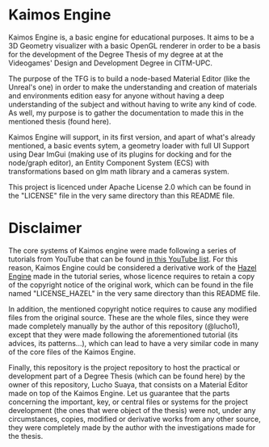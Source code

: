 # Kaimos Engine
Kaimos Engine is, a basic engine for educational purposes. It aims to be a 3D Geometry visualizer with a basic OpenGL renderer in order to be a basis for the development of the Degree Thesis of my degree at at the Videogames' Design and Development Degree in CITM-UPC.

The purpose of the TFG is to build a node-based Material Editor (like the Unreal's one) in order to make the understanding and creation of materials and environments edition easy for anyone without having a deep understanding of the subject and without having to write any kind of code. As well, my purpose is to gather the documentation to made this in the mentioned thesis (found here).


Kaimos Engine will support, in its first version, and apart of what's already mentioned, a basic events sytem, a geometry loader with full UI Support using Dear ImGui (making use of its plugins for docking and for the node/graph editor), an Entity Component System (ECS) with transformations based on glm math library and a cameras system.

This project is licenced under Apache License 2.0 which can be found in the "LICENSE" file in the very same directory than this README file.

# Disclaimer
The core systems of Kaimos engine were made following a series of tutorials from YouTube that can be found [in this YouTube list](https://www.youtube.com/watch?v=JxIZbV_XjAs&list=PLlrATfBNZ98dC-V-N3m0Go4deliWHPFwT). For this reason, Kaimos Engine could be considered a derivative work of the [Hazel Engine](https://github.com/TheCherno/Hazel) made in the tutorial series, whose licence requires to retain a copy of the copyright notice of the original work, which can be found in the file named "LICENSE_HAZEL" in the very same directory than this README file.

In addition, the mentioned copyright notice requires to cause any modified files from the original source. These are the whole files, since they were made completely manually by the author of this repository (@lucho1), except that they were made following the aforementioned tutorial (its advices, its patterns...), which can lead to have a very similar code in many of the core files of the Kaimos Engine.

Finally, this repository is the project repository to host the practical or development part of a Degree Thesis (which can be found here) by the owner of this repository, Lucho Suaya, that consists on a Material Editor made on top of the Kaimos Engine. Let us guarantee that the parts concerning the important, key, or central files or systems for the project development (the ones that were object of the thesis) were not, under any circumstances, copies, modified or derivative works from any other source, they were completely made by the author with the investigations made for the thesis.